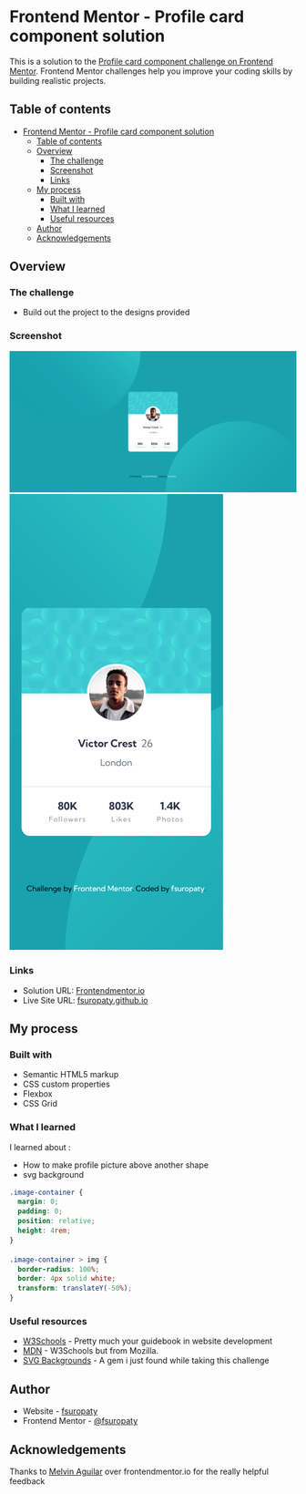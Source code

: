 # Frontend Mentor - Profile card component solution

This is a solution to the [Profile card component challenge on Frontend Mentor](https://www.frontendmentor.io/challenges/profile-card-component-cfArpWshJ). Frontend Mentor challenges help you improve your coding skills by building realistic projects.

## Table of contents

- [Frontend Mentor - Profile card component solution](#frontend-mentor---profile-card-component-solution)
  - [Table of contents](#table-of-contents)
  - [Overview](#overview)
    - [The challenge](#the-challenge)
    - [Screenshot](#screenshot)
    - [Links](#links)
  - [My process](#my-process)
    - [Built with](#built-with)
    - [What I learned](#what-i-learned)
    - [Useful resources](#useful-resources)
  - [Author](#author)
  - [Acknowledgements](#acknowledgements)

## Overview

### The challenge

- Build out the project to the designs provided

### Screenshot

![](./images/desktop-screenshot.png)
![](./images/mobile-screenshot.png)

### Links

- Solution URL: [Frontendmentor.io](https://www.frontendmentor.io/solutions/profile-card-component-eBG7O-V96u)
- Live Site URL: [fsuropaty.github.io](https://fsuropaty.github.io/profile-card-component-challenge/)

## My process

### Built with

- Semantic HTML5 markup
- CSS custom properties
- Flexbox
- CSS Grid

### What I learned

I learned about :

- How to make profile picture above another shape
- svg background

```css
.image-container {
  margin: 0;
  padding: 0;
  position: relative;
  height: 4rem;
}

.image-container > img {
  border-radius: 100%;
  border: 4px solid white;
  transform: translateY(-50%);
}
```

### Useful resources

- [W3Schools](https://www.w3schools.com) - Pretty much your guidebook in website development
- [MDN](https://developer.mozilla.org) - W3Schools but from Mozilla.
- [SVG Backgrounds](https://www.svgbackgrounds.com) - A gem i just found while taking this challenge

## Author

- Website - [fsuropaty](https://www.fsuropaty.github.io)
- Frontend Mentor - [@fsuropaty](https://www.frontendmentor.io/profile/fsuropaty)

## Acknowledgements

Thanks to [Melvin Aguilar](https://www.frontendmentor.io/profile/MelvinAguilar) over frontendmentor.io for the really helpful feedback
